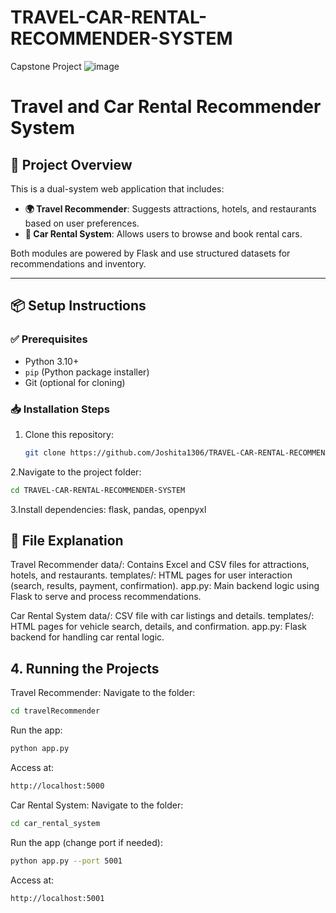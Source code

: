 # TRAVEL-CAR-RENTAL-RECOMMENDER-SYSTEM
Capstone Project
![image](https://github.com/user-attachments/assets/1519cb22-5520-43ed-bcf4-85d81f23a002)
# Travel and Car Rental Recommender System

## 🚀 Project Overview

This is a dual-system web application that includes:

- **🌍 Travel Recommender**: Suggests attractions, hotels, and restaurants based on user preferences.
- **🚗 Car Rental System**: Allows users to browse and book rental cars.

Both modules are powered by Flask and use structured datasets for recommendations and inventory.

---

## 📦 Setup Instructions

### ✅ Prerequisites
- Python 3.10+
- `pip` (Python package installer)
- Git (optional for cloning)

### 📥 Installation Steps

1. Clone this repository:
   ```bash
   git clone https://github.com/Joshita1306/TRAVEL-CAR-RENTAL-RECOMMENDER-SYSTEM.git
   
2.Navigate to the project folder:
   ```bash
   cd TRAVEL-CAR-RENTAL-RECOMMENDER-SYSTEM
   ```
3.Install dependencies:
flask, pandas, openpyxl

## 📝 File Explanation
Travel Recommender
data/: Contains Excel and CSV files for attractions, hotels, and restaurants.
templates/: HTML pages for user interaction (search, results, payment, confirmation).
app.py: Main backend logic using Flask to serve and process recommendations.

Car Rental System
data/: CSV file with car listings and details.
templates/: HTML pages for vehicle search, details, and confirmation.
app.py: Flask backend for handling car rental logic.

## 4. Running the Projects
Travel Recommender:
Navigate to the folder:
```bash
cd travelRecommender
```
Run the app:
```bash
python app.py
```
Access at:
```bash
http://localhost:5000
```
Car Rental System:
Navigate to the folder:
```bash
cd car_rental_system
```
Run the app (change port if needed):
```bash
python app.py --port 5001
```
Access at:
```bash
http://localhost:5001
```

